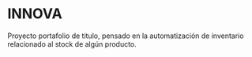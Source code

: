 # INNOVA
Proyecto portafolio de titulo, pensado en la automatización de inventario relacionado al stock de algún producto.

